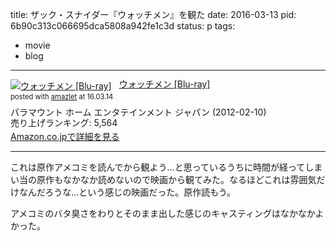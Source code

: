 title: ザック・スナイダー『ウォッチメン』を観た
date: 2016-03-13
pid: 6b90c313c066695dca5808a942fe1c3d
status: p
tags:
- movie
- blog
---

<div class="amazlet-box" style="margin-bottom:0px;"><div class="amazlet-image" style="float:left;margin:0px 12px 1px 0px;"><a href="http://www.amazon.co.jp/exec/obidos/ASIN/B0064LS5P6/dotimpact-22/ref=nosim/" name="amazletlink" target="_blank"><img src="http://ecx.images-amazon.com/images/I/51g6m9zMC3L._SL160_.jpg" alt="ウォッチメン [Blu-ray]" style="border: none;" /></a></div><div class="amazlet-info" style="line-height:120%; margin-bottom: 10px"><div class="amazlet-name" style="margin-bottom:10px;line-height:120%"><a href="http://www.amazon.co.jp/exec/obidos/ASIN/B0064LS5P6/dotimpact-22/ref=nosim/" name="amazletlink" target="_blank">ウォッチメン [Blu-ray]</a><div class="amazlet-powered-date" style="font-size:80%;margin-top:5px;line-height:120%">posted with <a href="http://www.amazlet.com/" title="amazlet" target="_blank">amazlet</a> at 16.03.14</div></div><div class="amazlet-detail">パラマウント ホーム エンタテインメント ジャパン (2012-02-10)<br />売り上げランキング: 5,564<br /></div><div class="amazlet-sub-info" style="float: left;"><div class="amazlet-link" style="margin-top: 5px"><a href="http://www.amazon.co.jp/exec/obidos/ASIN/B0064LS5P6/dotimpact-22/ref=nosim/" name="amazletlink" target="_blank">Amazon.co.jpで詳細を見る</a></div></div></div><div class="amazlet-footer" style="clear: left"></div></div>

---- 

これは原作アメコミを読んでから観よう…と思っているうちに時間が経ってしまい当の原作もなかなか読めないので映画から観てみた。なるほどこれは雰囲気だけなんだろうな…という感じの映画だった。原作読もう。

アメコミのバタ臭さをわりとそのまま出した感じのキャスティングはなかなかよかった。